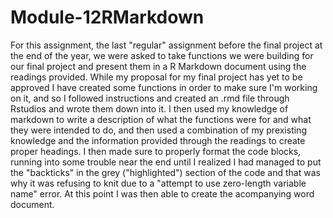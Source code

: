 # Module-12RMarkdown
For this assignment, the last "regular" assignment before the final project at the end of the year, we were asked to take functions we were building for our final project and present them in a R Markdown document using the readings provided. While my proposal for my final project has yet to be approved I have created some functions in order to make sure I'm working on it, and so I followed instructions and created an .rmd file through Rstudios and wrote them down into it. I then used my knowledge of markdown to write a description of what the functions were for and what they were intended to do, and then used a combination of my prexisting knowledge and the information provided through the readings to create proper headings. I then made sure to properly format the code blocks, running into some trouble near the end until I realized I had managed to put the "backticks" in the grey ("highlighted") section of the code and that was why it was refusing to knit due to a "attempt to use zero-length variable name" error. At this point I was then able to create the acompanying word document. 
